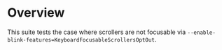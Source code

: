 # Overview

This suite tests the case where scrollers are not focusable via
`--enable-blink-features=KeyboardFocusableScrollersOptOut`.